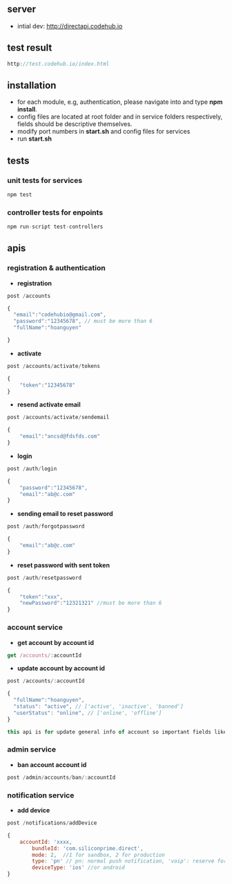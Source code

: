## server
- intial dev: http://directapi.codehub.io

## test result
```javascript
http://test.codehub.io/index.html
```

## installation

* for each module, e.g, authentication, please navigate into and type **npm install**.
* config files are located at root folder and in service folders respectively, fields should be descriptive themselves.
* modify port numbers in **start.sh** and config files for services
* run **start.sh**

## tests
### unit tests for services
```javascript
npm test
```
### controller tests for enpoints
```javascript
npm run-script test-controllers
```

## apis

### registration & authentication

* **registration**
```javascript
post /accounts
```
```javascript
{
  "email":"codehubio@gmail.com",
  "password":"12345678", // must be more than 6
  "fullName":"hoanguyen"

}
```
* **activate**
```javascript
post /accounts/activate/tokens
````

```javascript
{
	"token":"12345678"
}
```
* **resend activate email**
```javascript
post /accounts/activate/sendemail
````

```javascript
{
	"email":"ancsd@fdsfds.com"
}
```

* **login**

```javascript
post /auth/login
```

```javascript
{
	"password":"12345678",
	"email":"ab@c.com"
}
```
* **sending email to reset password**

```javascript
post /auth/forgotpassword
```

```javascript
{
	"email":"ab@c.com"
}
```
* **reset password with sent token**

```javascript
post /auth/resetpassword
```

```javascript
{
	"token":"xxx",
	"newPassword":"12321321" //must be more than 6
}
```

### account service

* **get account by account id**
```javascript
get /accounts/:accountId 
```
* **update account by account id**
```javascript
post /accounts/:accountId 
```
```javascript
{
  "fullName":"hoanguyen",
  "status": "active", // ['active', 'inactive', 'banned']
  "userStatus": "online", // ['online', 'offline']
}
```
```javascript
this api is for update general info of account so important fields like email, password, id will be **ignored**. to change those fields, please call other specific apis
```

### admin service

* **ban account account id**
```javascript
post /admin/accounts/ban/:accountId 
```


### notification service

* **add device**
```javascript
post /notifications/addDevice
```
```javascript
{
  	accountId: 'xxxx,
    	bundleId: 'com.siliconprime.direct',
      	mode: 2,  //1 for sandbox, 2 for production
      	type: 'pn' // pn: normal push notification, 'voip': reserve for callkit, default is 'pn'
      	deviceType: 'ios' //or android
}
```

